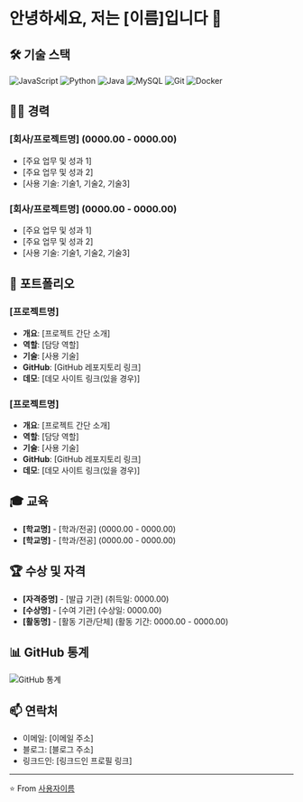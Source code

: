 # 안녕하세요, 저는 [이름]입니다 👋

## 🛠️ 기술 스택
![JavaScript](https://img.shields.io/badge/-JavaScript-F7DF1E?style=flat-square&logo=javascript&logoColor=black)
![Python](https://img.shields.io/badge/-Python-3776AB?style=flat-square&logo=python&logoColor=white)
![Java](https://img.shields.io/badge/-Java-007396?style=flat-square&logo=java&logoColor=white)
![MySQL](https://img.shields.io/badge/-MySQL-4479A1?style=flat-square&logo=mysql&logoColor=white)
![Git](https://img.shields.io/badge/-Git-F05032?style=flat-square&logo=git&logoColor=white)
![Docker](https://img.shields.io/badge/-Docker-2496ED?style=flat-square&logo=docker&logoColor=white)

## 🧑‍💻 경력
### [회사/프로젝트명] (0000.00 - 0000.00)
- [주요 업무 및 성과 1]
- [주요 업무 및 성과 2]
- [사용 기술: 기술1, 기술2, 기술3]

### [회사/프로젝트명] (0000.00 - 0000.00)
- [주요 업무 및 성과 1]
- [주요 업무 및 성과 2]
- [사용 기술: 기술1, 기술2, 기술3]

## 🚀 포트폴리오
### [프로젝트명]
- **개요**: [프로젝트 간단 소개]
- **역할**: [담당 역할]
- **기술**: [사용 기술]
- **GitHub**: [GitHub 레포지토리 링크]
- **데모**: [데모 사이트 링크(있을 경우)]

### [프로젝트명]
- **개요**: [프로젝트 간단 소개]
- **역할**: [담당 역할]
- **기술**: [사용 기술]
- **GitHub**: [GitHub 레포지토리 링크]
- **데모**: [데모 사이트 링크(있을 경우)]

## 🎓 교육
- **[학교명]** - [학과/전공] (0000.00 - 0000.00)
- **[학교명]** - [학과/전공] (0000.00 - 0000.00)

## 🏆 수상 및 자격
- **[자격증명]** - [발급 기관] (취득일: 0000.00)
- **[수상명]** - [수여 기관] (수상일: 0000.00)
- **[활동명]** - [활동 기관/단체] (활동 기간: 0000.00 - 0000.00)

## 📊 GitHub 통계
![GitHub 통계](https://github-readme-stats.vercel.app/api?username=사용자이름&show_icons=true&theme=radical)

## 📫 연락처
- 이메일: [이메일 주소]
- 블로그: [블로그 주소]
- 링크드인: [링크드인 프로필 링크]

---

⭐️ From [사용자이름](https://github.com/사용자이름)
